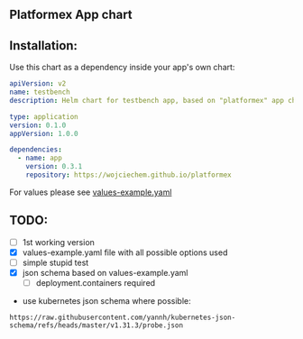 Platformex App chart
---

## Installation:

Use this chart as a dependency inside your app's own chart:

```yaml
apiVersion: v2
name: testbench
description: Helm chart for testbench app, based on "platformex" app chart

type: application
version: 0.1.0
appVersion: 1.0.0

dependencies:
  - name: app
    version: 0.3.1
    repository: https://wojciechem.github.io/platformex
```
For values please see [values-example.yaml](charts/app/values-example.yaml)

## TODO:
- [ ] 1st working version
- [x] values-example.yaml file with all possible options used
- [ ] simple stupid test
- [x] json schema based on values-example.yaml
  - [ ] deployment.containers required
- use kubernetes json schema where possible:
```text
https://raw.githubusercontent.com/yannh/kubernetes-json-schema/refs/heads/master/v1.31.3/probe.json

```
